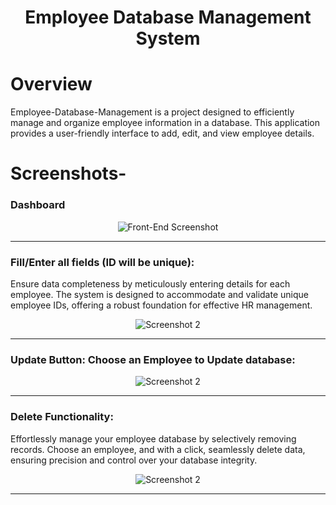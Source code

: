 <div align="center"> <h1>Employee Database Management System</h1></div>

# Overview
Employee-Database-Management is a project designed to efficiently manage and organize employee information in a database. This application provides a user-friendly interface to add, edit, and view employee details.

# Screenshots-
### Dashboard
<div align="center">
  <img src="https://github.com/Manish7272/Employee-Database-Management-Project/assets/71213166/2c41854f-fc84-491d-9265-00349bfda7cf" alt="Front-End Screenshot">
</div>

<hr>

### Fill/Enter all fields (ID will be unique): 
Ensure data completeness by meticulously entering details for each employee. The system is designed to accommodate and validate unique employee IDs, offering a robust foundation for effective HR management.
<div align="center">
  <img src="https://github.com/Manish7272/Employee-Database-Management-Project/assets/71213166/1fb46ae5-3e0d-4808-9f78-d282d7940b8c" alt="Screenshot 2">
</div>

<hr>

### Update Button: Choose an Employee to Update database:
<div align="center">
  <img src="https://github.com/Manish7272/Employee-Database-Management-Project/assets/71213166/c2e6823f-9287-44ec-8201-779a24546ae4" alt="Screenshot 2">
</div>

<hr>

### Delete Functionality: 
Effortlessly manage your employee database by selectively removing records. Choose an employee, and with a click, seamlessly delete data, ensuring precision and control over your database integrity.
<div align="center">
  <img src="https://github.com/Manish7272/Employee-Database-Management-Project/assets/71213166/be49a56b-9d0c-44e5-b7cc-0ba3a2389bff" alt="Screenshot 2">
</div>

<hr>



